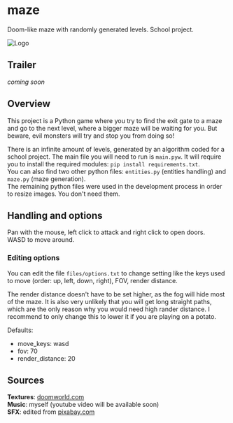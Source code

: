 # maze
Doom-like maze with randomly generated levels. School project.

![Logo](https://user-images.githubusercontent.com/69427207/220354305-eec77b99-6ca9-466c-9d82-48938836f4de.png)

## Trailer
*coming soon*

## Overview
This project is a Python game where you try to find the exit gate to a maze and go to the next level, where a bigger maze will be waiting for you. But beware, evil monsters will try and stop you from doing so!

There is an infinite amount of levels, generated by an algorithm coded for a school project. The main file you will need to run is `main.pyw`. It will require you to install the required modules: `pip install requirements.txt`.  
You can also find two other python files: `entities.py` (entities handling) and `maze.py` (maze generation).  
The remaining python files were used in the development process in order to resize images. You don't need them.

## Handling and options
Pan with the mouse, left click to attack and right click to open doors.  
WASD to move around.

### Editing options
You can edit the file `files/options.txt` to change setting like the keys used to move (order: up, left, down, right), FOV, render distance.

The render distance doesn't have to be set higher, as the fog will hide most of the maze. It is also very unlikely that you will get long straight paths, which are the only reason why you would need high rander distance. I recommend to only change this to lower it if you are playing on a potato.

Defaults:
- move_keys: wasd
- fov: 70
- render_distance: 20

## Sources

**Textures**: [doomworld.com](https://www.doomworld.com/forum/topic/99021-doom-neural-upscale-2x-v-10)  
**Music**: myself (youtube video will be available soon)  
**SFX**: edited from [pixabay.com](https://pixabay.com)  
